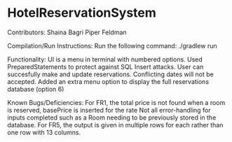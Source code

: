 # HotelReservationSystem

Contributors:
Shaina Bagri
Piper Feldman

Compilation/Run Instructions:
Run the following command:
./gradlew run

Functionality:
UI is a menu in terminal with numbered options.
Used PreparedStatements to protect against SQL Insert attacks.
User can succesfully make and update reservations.
Conflicting dates will not be accepted.
Added an extra menu option to display the full reservations database (option 6)


Known Bugs/Deficiencies:
For FR1, the total price is not found when a room is reserved, basePrice is inserted for the rate
Not all error-handling for inputs completed such as a Room needing to be previously stored in the database.
For FR5, the output is given in multiple rows for each rather than one row with 13 columns.